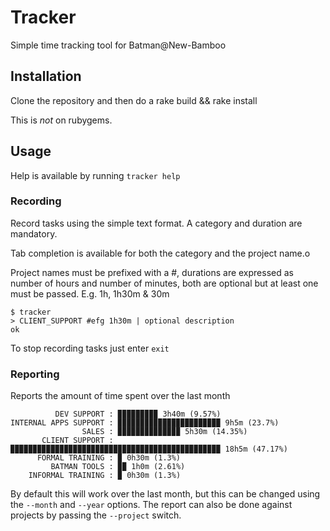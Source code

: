 # Tracker

Simple time tracking tool for Batman@New-Bamboo

## Installation

Clone the repository and then do a rake build && rake install

This is _not_ on rubygems.

## Usage

Help is available by running `tracker help`

### Recording

Record tasks using the simple text format. A category and duration are mandatory.

Tab completion is available for both the category and the project name.o

Project names must be prefixed with a #, durations are expressed as number of hours and number of minutes, both are optional but at least one must be passed.  E.g. 1h, 1h30m & 30m

    $ tracker
    > CLIENT_SUPPORT #efg 1h30m | optional description
    ok

To stop recording tasks just enter `exit`

### Reporting

Reports the amount of time spent over the last month

              DEV SUPPORT : ▉▉▉▉▉▉▉▉▉ 3h40m (9.57%)
    INTERNAL APPS SUPPORT : ▉▉▉▉▉▉▉▉▉▉▉▉▉▉▉▉▉▉▉▉▉▉▉ 9h5m (23.7%)
                    SALES : ▉▉▉▉▉▉▉▉▉▉▉▉▉▉ 5h30m (14.35%)
           CLIENT SUPPORT : ▉▉▉▉▉▉▉▉▉▉▉▉▉▉▉▉▉▉▉▉▉▉▉▉▉▉▉▉▉▉▉▉▉▉▉▉▉▉▉▉▉▉▉▉▉▉▉ 18h5m (47.17%)
          FORMAL TRAINING : ▉ 0h30m (1.3%)
             BATMAN TOOLS : ▉▉ 1h0m (2.61%)
        INFORMAL TRAINING : ▉ 0h30m (1.3%)

By default this will work over the last month, but this can be changed using the `--month` and `--year` options. The report can also be done against projects by passing the `--project` switch.